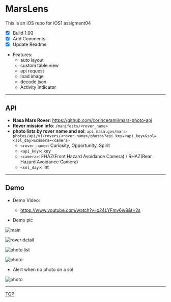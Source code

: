 # MarsLens

This is an iOS repo for iOS1 assigment04

- [x] Build 1.00
- [x] Add Comments
- [x] Update Readme

- Features:
  - auto layout
  - custom table view
  - api request
  - load image
  - decode json
  - Activity Indicator

---

## API
  
- **Nasa Mars Rover**: https://github.com/corincerami/mars-photo-api
- **Rover mission info**: `/manifests/<rover_name>`
- **photo lists by rover name and sol**: `api.nasa.gov/mars-photos/api/v1/rovers/<rover_name>/photos?api_key=<api_key>&sol=<sol_day>&camera=<camera>`
  - `<rover_name>`: Curiosity, Opportunity, Spirit
  - `<api_key>`: key
  - `<camera>`: FHAZ(Front Hazard Avoidance Camera) / RHAZ(Rear Hazard Avoidance Camera)
  - `<sol_day>`: int

---

## Demo

- Demo Video:
  - https://www.youtube.com/watch?v=x24LYFmv6w8&t=2s

- Demo pic

![main](./pic/01.png)

![rover detail](./pic/02.png)

![photo list](./pic/03.png)

![photo](./pic/04.png)

- Alert when no photo on a sol

![photo](./pic/05.png)


---

[TOP](#ite-5334-ios-assignment04)
